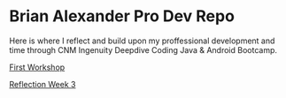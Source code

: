 # Brian Alexander Pro Dev Repo

Here is where I reflect and build upon my proffessional development and time through CNM Ingenuity Deepdive Coding Java & Android Bootcamp.

[First Workshop](firstworkshop.md)

[Reflection Week 3](reflectionweek3.md)
